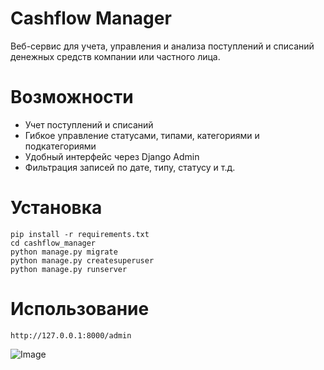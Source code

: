 # Cashflow Manager
Веб-сервис для учета, управления и анализа
поступлений и списаний денежных средств компании или частного лица.

# Возможности
* Учет поступлений и списаний
* Гибкое управление статусами, типами, категориями и подкатегориями
* Удобный интерфейс через Django Admin
* Фильтрация записей по дате, типу, статусу и т.д.

# Установка

```
pip install -r requirements.txt
cd cashflow_manager
python manage.py migrate
python manage.py createsuperuser
python manage.py runserver
```

# Использование
```http://127.0.0.1:8000/admin```

![Image](https://i.imgur.com/5KmRnFb.png)